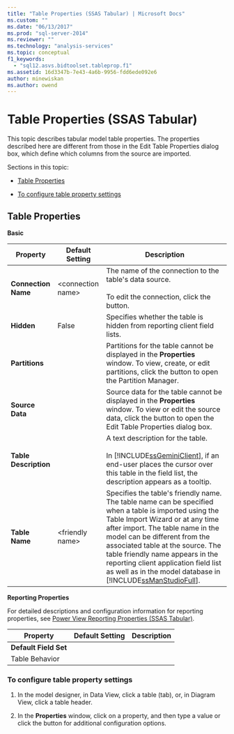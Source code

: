 ```yaml
---
title: "Table Properties (SSAS Tabular) | Microsoft Docs"
ms.custom: ""
ms.date: "06/13/2017"
ms.prod: "sql-server-2014"
ms.reviewer: ""
ms.technology: "analysis-services"
ms.topic: conceptual
f1_keywords: 
  - "sql12.asvs.bidtoolset.tableprop.f1"
ms.assetid: 16d3347b-7e43-4a6b-9956-fdd6ede092e6
author: minewiskan
ms.author: owend
---
```

# Table Properties (SSAS Tabular)
  This topic describes tabular model table properties. The properties described here are different from those in the Edit Table Properties dialog box, which define which columns from the source are imported.  
  
 Sections in this topic:  
  
-   [Table Properties](#bkmk_properties)  
  
-   [To configure table property settings](#bkmk_config_prop)  
  
##  <a name="bkmk_properties"></a> Table Properties  
 **Basic**  
  
|Property|Default Setting|Description|  
|--------------|---------------------|-----------------|  
|**Connection Name**|\<connection name>|The name of the connection to the table's data source.<br /><br /> To edit the connection, click the button.|  
|**Hidden**|False|Specifies whether the table is hidden from reporting client field lists.|  
|**Partitions**||Partitions for the table cannot be displayed in the **Properties** window. To view, create, or edit partitions, click the button to open the Partition Manager.|  
|**Source Data**||Source data for the table cannot be displayed in the **Properties** window. To view or edit the source data, click the button to open the Edit Table Properties dialog box.|  
|**Table Description**||A text description for the table.<br /><br /> In [!INCLUDE[ssGeminiClient](../../includes/ssgeminiclient-md.md)], if an end-user places the cursor over this table in the field list, the description appears as a tooltip.|  
|**Table Name**|\<friendly name>|Specifies the table's friendly name. The table name can be specified when a table is imported using the Table Import Wizard or at any time after import. The table name in the model can be different from the associated table at the source. The table friendly name appears in the reporting client application field list as well as in the model database in [!INCLUDE[ssManStudioFull](../../includes/ssmanstudiofull-md.md)].|  
  
 **Reporting Properties**  
  
 For detailed descriptions and configuration information for reporting properties, see [Power View Reporting Properties &#40;SSAS Tabular&#41;](properties-ssas-tabular.md).  
  
|Property|Default Setting|Description|  
|--------------|---------------------|-----------------|  
|**Default Field Set**|||  
|Table Behavior|||  
  
###  <a name="bkmk_config_prop"></a> To configure table property settings  
  
1.  In the model designer, in Data View, click a table (tab), or, in Diagram View, click a table header.  
  
2.  In the **Properties** window, click on a property, and then type a value or click the button for additional configuration options.  
  
  
